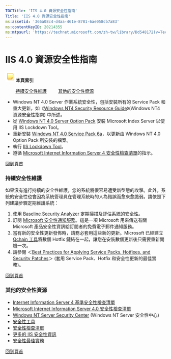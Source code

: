 ```yaml
---
TOCTitle: 'IIS 4.0 資源安全性指南'
Title: 'IIS 4.0 資源安全性指南'
ms:assetid: '366a08c4-d4aa-461e-8781-6ae058cb7a83'
ms:contentKeyID: 20214355
ms:mtpsurl: 'https://technet.microsoft.com/zh-tw/library/Dd548172(v=TechNet.10)'
---
```


IIS 4.0 資源安全性指南
======================

![](images/Dd548172.community-sm(zh-tw,TechNet.10).gif)**本頁索引**

　　 [持續安全性維護](#aa)
　　 [其他的安全性資源](#ab)　　

-   Windows NT 4.0 Server 作業系統安全性，包括安裝所有的 Service Pack 和重大更新，如《[Windows NT4 Security Resource Guide](http://www.microsoft.com/technet/security/chklist/default.mspx)》(Windows NT4 資源安全性指南) 中所述。
-   從 [Windows NT 4.0 Server Option Pack](http://www.microsoft.com/ntserver/nts/downloads/recommended/nt4optpk/ntsx86.asp) 安裝 Microsoft Index Server 以使用 IIS Lockdown Tool。
-   重新安裝 [Windows NT 4.0 Service Pack 6a](http://www.microsoft.com/ntserver/nts/downloads/recommended/sp6/allsp6.asp)，以更新由 Windows NT 4.0 Option Pack 所安裝的檔案。
-   執行 [IIS Lockdown Tool](http://www.microsoft.com/taiwan/exchange/locktool.htm)。
-   遵循 [Microsoft Internet Information Server 4 安全性檢查清單](http://www.microsoft.com/technet/security/chklist/iischk.mspx)的指示。

[](#mainsection)[回到頁首](#mainsection)

### 持續安全性維護

如果沒有進行持續的安全性維護，您的系統將很容易遭受新型態的攻擊。此外，系統的安全性也會因為系統管理員在管理系統時的人為錯誤而愈來愈脆弱。請依照下列建議步驟定期維護系統：

1.  使用 [Baseline Security Analyzer](http://www.microsoft.com/taiwan/technet/security/tools/mbsaqa.aspx) 定期掃描及評估系統的安全性。
2.  訂閱 [Microsoft 安全性通知服務](http://www.microsoft.com/technet/security/bulletin/notify.mspx)。這是一項 Microsoft 用來傳送有關 Microsoft 產品安全性資訊給訂閱者的免費電子郵件通知服務。
3.  當有新的安全性更新發佈時，請務必套用這些新的更新。Microsoft 已經建立 [Qchain 工具](https://www.microsoft.com/download/details.aspx?displaylang=en&familyid=a85c9cfa-e84c-4723-9c28-f66859060f5d)將數個 Hotfix 鏈結在一起，讓您在安裝數個更新後只需要重新開機一次。
4.  請參閱 ＜[Best Practices for Applying Service Packs, Hotfixes, and Security Patches](https://technet.microsoft.com/zh-tw/library/470f5fee-07c2-4825-867e-9d803873996e(v=TechNet.10))＞ (套用 Service Pack、Hotfix 和安全性更新的最佳實務)。

[](#mainsection)[回到頁首](#mainsection)

### 其他的安全性資源

-   [Internet Information Server 4 基準安全性檢查清單](http://www.microsoft.com/technet/security/chklist/iis4cl.mspx)
-   [Microsoft Internet Information Server 4.0 安全性檢查清單](http://www.microsoft.com/technet/security/chklist/iischk.mspx)
-   [Windows NT Server Security Center](http://www.microsoft.com/technet/security/prodtech/winnt/default.mspx) (Windows NT Server 安全性中心)
-   [安全性工具](http://www.microsoft.com/technet/security/tools/default.mspx)
-   [安全性檢查清單](http://www.microsoft.com/technet/security/chklist/default.mspx)
-   [更多的 IIS 安全性資訊](http://www.microsoft.com/technet/security/prodtech/iis/default.mspx)
-   [安全性最佳實務](http://www.microsoft.com/taiwan/security/guidance/default.mspx)

[](#mainsection)[回到頁首](#mainsection)
